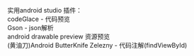 





实用android studio 插件：   
codeGlace - 代码预览  
Gson - json解析  
android drawable preview 资源预览  
(黄油刀)Android ButterKnife Zelezny - 代码注解(findViewById)  
